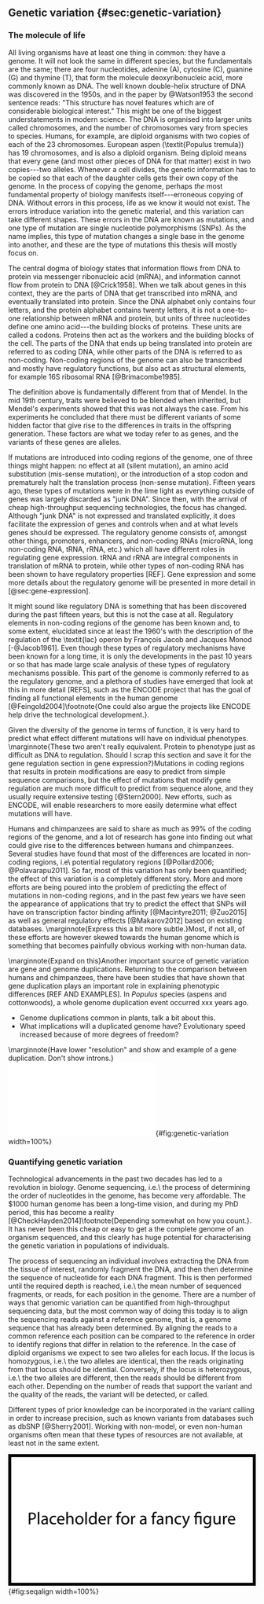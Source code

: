 ## Genetic variation {#sec:genetic-variation}

### The molecule of life

All living organisms have at least one thing in common: they have a genome. It will not look the same in different species, but the fundamentals are the same; there are four nucleotides, adenine (A), cytosine (C), guanine (G) and thymine (T), that form the molecule deoxyribonucleic acid, more commonly known as DNA. The well known double-helix structure of DNA was discovered in the 1950s, and in the paper by @Watson1953 the second sentence reads: "This structure has novel features which are of considerable biological interest." This might be one of the biggest understatements in modern science. The DNA is organised into larger units called chromosomes, and the number of chromosomes vary from species to species. Humans, for example, are diploid organisms with two copies of each of the 23 chromosomes. European aspen (\textit{Populus tremula}) has 19 chromosomes, and is also a diploid organism. Being diploid means that every gene (and most other pieces of DNA for that matter) exist in two copies---two alleles. Whenever a cell divides, the genetic information has to be copied so that each of the daughter cells gets their own copy of the genome. In the process of copying the genome, perhaps *the* most fundamental property of biology manifests itself---erroneous copying of DNA. Without errors in this process, life as we know it would not exist. The errors introduce variation into the genetic material, and this variation can take different shapes. These errors in the DNA are known as mutations, and one type of mutation are single nucleotide polymorphisms (SNPs). As the name implies, this type of mutation changes a single base in the genome into another, and these are the type of mutations this thesis will mostly focus on.

The central dogma of biology states that information flows from DNA to protein via messenger ribonucleic acid (mRNA), and information cannot flow from protein to DNA [@Crick1958]. When we talk about genes in this context, they are the parts of DNA that get transcribed into mRNA, and eventually translated into protein. Since the DNA alphabet only contains four letters, and the protein alphabet contains twenty letters, it is not a one-to-one relationship between mRNA and protein, but units of three nucleotides define one amino acid---the building blocks of proteins. These units are called a codons. Proteins then act as the workers and the building blocks of the cell. The parts of the DNA that ends up being translated into protein are referred to as coding DNA, while other parts of the DNA is referred to as non-coding. Non-coding regions of the genome can also be transcribed and mostly have regulatory functions, but also act as structural elements, for example 16S ribosomal RNA [@Brimacombe1985].

The definition above is fundamentally different from that of Mendel. In the mid 19th century, traits were believed to be blended when inherited, but Mendel's experiments showed that this was not always the case. From his experiments he concluded that there must be different variants of some hidden factor that give rise to the differences in traits in the offspring generation. These factors are what we today refer to as genes, and the variants of these genes are alleles.

If mutations are introduced into coding regions of the genome, one of three things might happen: no effect at all (silent mutation), an amino acid substitution (mis-sense mutation), or the introduction of a stop codon and prematurely halt the translation process (non-sense mutation). Fifteen years ago, these types of mutations were in the lime light as everything outside of genes was largely discarded as "junk DNA". Since then, with the arrival of cheap high-throughput sequencing technologies, the focus has changed. Although "junk DNA" is not expressed and translated explicitly, it does facilitate the expression of genes and controls when and at what levels genes should be expressed. The regulatory genome consists of, amongst other things, promoters, enhancers, and non-coding RNAs (microRNA, long non-coding RNA, tRNA, rRNA, etc.) which all have different roles in regulating gene expression. tRNA and rRNA are integral components in translation of mRNA to protein, while other types of non-coding RNA has been shown to have regulatory properties [REF]. Gene expression and some more details about the regulatory genome will be presented in more detail in [@sec:gene-expression].

It might sound like regulatory DNA is something that has been discovered during the past fifteen years, but this is not the case at all. Regulatory elements in non-coding regions of the genome has been known and, to some extent, elucidated since at least the 1960's with the description of the regulation of the \textit{lac} operon by François Jacob and Jacques Monod [-@Jacob1961]. Even though these types of regulatory mechanisms have been known for a long time, it is only the developments in the past 10 years or so that has made large scale analysis of these types of regulatory mechanisms possible. This part of the genome is commonly referred to as the regulatory genome, and a plethora of studies have emerged that look at this in more detail [REFS], such as the ENCODE project that has the goal of finding all functional elements in the human genome [@Feingold2004]\footnote{One could also argue the projects like ENCODE help drive the technological development.}.

Given the diversity of the genome in terms of function, it is very hard to predict what effect different mutations will have on individual phenotypes. \marginnote{These two aren't really equivalent. Protein to phenotype just as difficult as DNA to regulation. Should I scrap this section and save it for the gene regulation section in gene expression?}Mutations in coding regions that results in protein modifications are easy to predict from simple sequence comparisons, but the effect of mutations that modify gene regulation are much more difficult to predict from sequence alone, and they usually require extensive testing [@Stern2000]. New efforts, such as ENCODE, will enable researchers to more easily determine what effect mutations will have.

Humans and chimpanzees are said to share as much as 99% of the coding regions of the genome, and a lot of research has gone into finding out what could give rise to the differences between humans and chimpanzees. Several studies have found that most of the differences are located in non-coding regions, i.e\ potential regulatory regions [@Pollard2006; @Polavarapu2011]. So far, most of this variation has only been quantified; the effect of this variation is a completely different story. More and more efforts are being poured into the problem of predicting the effect of mutations in non-coding regions, and in the past few years we have seen the appearance of applications that try to predict the effect that SNPs will have on transcription factor binding affinity [@Macintyre2011; @Zuo2015] as well as general regulatory effects [@Makarov2012] based on existing databases. \marginnote{Express this a bit more subtle.}Most, if not all, of these efforts are however skewed towards the human genome which is something that becomes painfully obvious working with non-human data.

\marginnote{Expand on this}Another important source of genetic variation are gene and genome duplications. Returning to the comparison between humans and chimpanzees, there have been studies that have shown that gene duplication plays an important role in explaining phenotypic differences [REF AND EXAMPLES]. In *Populus* species (aspens and cottonwoods), a whole genome duplication event occurred xxx years ago.

- Genome duplications common in plants, talk a bit about this.
- What implications will a duplicated genome have? Evolutionary speed increased because of more degrees of freedom?

\marginnote{Have lower "resolution" and show and example of a gene duplication. Don't show introns.}
![Schematic example of genetic variation. Each of the four diploid individuals has two alleles for each locus representing intergenic sequences (blue), long-range regulatory elements (red), promoters (yellow), and genes (green). Polymorphisms where one of the alleles does not match the reference is indicated by purple lines.](figures/genetic_variation.pdf){#fig:genetic-variation width=100%}

### Quantifying genetic variation

Technological advancements in the past two decades has led to a revolution in biology. Genome sequencing, i.e.\ the process of determining the order of nucleotides in the genome, has become very affordable. The $1000 human genome has been a long-time vision, and during my PhD period, this has become a reality [@CheckHayden2014]\footnote{Depending somewhat on how you count.}. It has never been this cheap or easy to get a the complete genome of an organism sequenced, and this clearly has huge potential for characterising the genetic variation in populations of individuals.

The process of sequencing an individual involves extracting the DNA from the tissue of interest, randomly fragment the DNA, and then then determine the sequence of nucleotide for each DNA fragment. This is then performed until the required depth is reached, i.e.\ the mean number of sequenced fragments, or reads, for each position in the genome. There are a number of ways that genomic variation can be quantified from high-throughput sequencing data, but the most common way of doing this today is to align the sequencing reads against a reference genome, that is, a genome sequence that has already been determined. By aligning the reads to a common reference each position can be compared to the reference in order to identify regions that differ in relation to the reference. In the case of diploid organisms we expect to see two alleles for each locus. If the locus is homozygous, i.e.\ the two alleles are identical, then the reads originating from that locus should be idential. Conversely, if the locus is heterozygous, i.e.\ the two alleles are different, then the reads should be different from each other. Depending on the number of reads that support the variant and the quality of the reads, the variant will be detected, or called.

Different types of prior knowledge can be incorporated in the variant calling in order to increase precision, such as known variants from databases such as dbSNP [@Sherry2001]. Working with non-model, or even non-human organisms often mean that these types of resources are not available, at least not in the same extent.

![Figure explaining the concept of sequence alignment?](figures/placeholder.png){#fig:seqalign width=100%}

<!-- Genetic variants occur with different frequencies within a population. In order to detect rare variants with reasonable statistical power, you need a correspondingly large sample size. In some parts of the literature, rare variants are believed to be the largest contributors to phenotypic variance. -->
